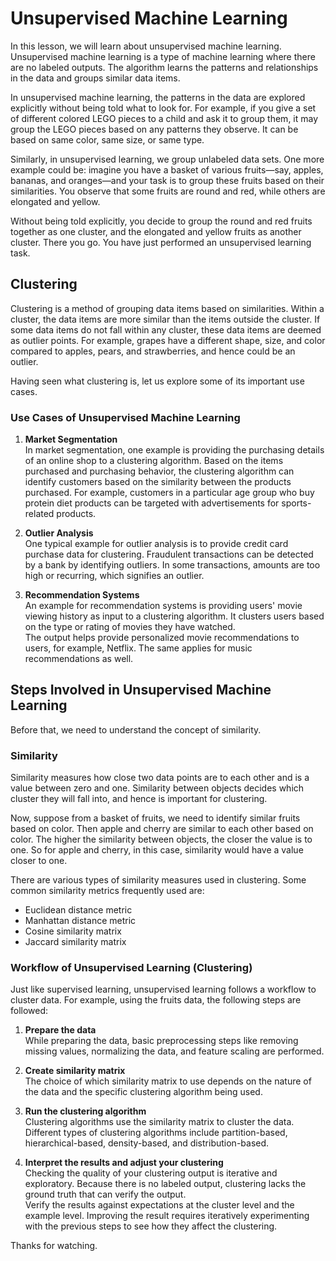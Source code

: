 # Unsupervised Machine Learning

In this lesson, we will learn about unsupervised machine learning. Unsupervised machine learning is a type of machine learning where there are no labeled outputs. The algorithm learns the patterns and relationships in the data and groups similar data items.

In unsupervised machine learning, the patterns in the data are explored explicitly without being told what to look for. For example, if you give a set of different colored LEGO pieces to a child and ask it to group them, it may group the LEGO pieces based on any patterns they observe. It can be based on same color, same size, or same type.

Similarly, in unsupervised learning, we group unlabeled data sets. One more example could be: imagine you have a basket of various fruits—say, apples, bananas, and oranges—and your task is to group these fruits based on their similarities. You observe that some fruits are round and red, while others are elongated and yellow.

Without being told explicitly, you decide to group the round and red fruits together as one cluster, and the elongated and yellow fruits as another cluster. There you go. You have just performed an unsupervised learning task.

## Clustering

Clustering is a method of grouping data items based on similarities. Within a cluster, the data items are more similar than the items outside the cluster. If some data items do not fall within any cluster, these data items are deemed as outlier points. For example, grapes have a different shape, size, and color compared to apples, pears, and strawberries, and hence could be an outlier.

Having seen what clustering is, let us explore some of its important use cases.

### Use Cases of Unsupervised Machine Learning

1. **Market Segmentation**  
   In market segmentation, one example is providing the purchasing details of an online shop to a clustering algorithm. Based on the items purchased and purchasing behavior, the clustering algorithm can identify customers based on the similarity between the products purchased. For example, customers in a particular age group who buy protein diet products can be targeted with advertisements for sports-related products.

2. **Outlier Analysis**  
   One typical example for outlier analysis is to provide credit card purchase data for clustering. Fraudulent transactions can be detected by a bank by identifying outliers. In some transactions, amounts are too high or recurring, which signifies an outlier.

3. **Recommendation Systems**  
   An example for recommendation systems is providing users' movie viewing history as input to a clustering algorithm. It clusters users based on the type or rating of movies they have watched.  
   The output helps provide personalized movie recommendations to users, for example, Netflix. The same applies for music recommendations as well.

## Steps Involved in Unsupervised Machine Learning

Before that, we need to understand the concept of similarity.

### Similarity

Similarity measures how close two data points are to each other and is a value between zero and one. Similarity between objects decides which cluster they will fall into, and hence is important for clustering.

Now, suppose from a basket of fruits, we need to identify similar fruits based on color. Then apple and cherry are similar to each other based on color. The higher the similarity between objects, the closer the value is to one. So for apple and cherry, in this case, similarity would have a value closer to one.

There are various types of similarity measures used in clustering. Some common similarity metrics frequently used are:
- Euclidean distance metric
- Manhattan distance metric
- Cosine similarity matrix
- Jaccard similarity matrix

### Workflow of Unsupervised Learning (Clustering)

Just like supervised learning, unsupervised learning follows a workflow to cluster data. For example, using the fruits data, the following steps are followed:

1. **Prepare the data**  
   While preparing the data, basic preprocessing steps like removing missing values, normalizing the data, and feature scaling are performed.

2. **Create similarity matrix**  
   The choice of which similarity matrix to use depends on the nature of the data and the specific clustering algorithm being used.

3. **Run the clustering algorithm**  
   Clustering algorithms use the similarity matrix to cluster the data. Different types of clustering algorithms include partition-based, hierarchical-based, density-based, and distribution-based.

4. **Interpret the results and adjust your clustering**  
   Checking the quality of your clustering output is iterative and exploratory. Because there is no labeled output, clustering lacks the ground truth that can verify the output.  
   Verify the results against expectations at the cluster level and the example level. Improving the result requires iteratively experimenting with the previous steps to see how they affect the clustering.

Thanks for watching.
